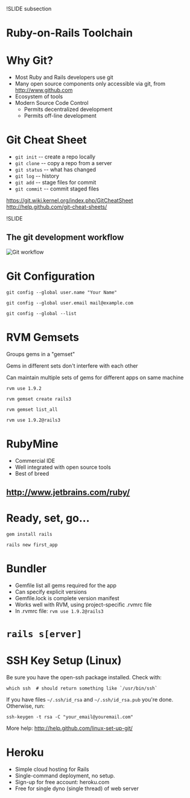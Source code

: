 !SLIDE subsection

# Ruby-on-Rails Toolchain

# Why Git?

* Most Ruby and Rails developers use git
* Many open source components only accessible via git, from http://www.github.com
* Ecosystem of tools
* Modern Source Code Control
  * Permits decentralized development
  * Permits off-line development

# Git Cheat Sheet

* `git init` -- create a repo locally
* `git clone` -- copy a repo from a server
* `git status` -- what has changed
* `git log` -- history
* `git add` -- stage files for commit
* `git commit` -- commit staged files

<https://git.wiki.kernel.org/index.php/GitCheatSheet>
<http://help.github.com/git-cheat-sheets/>

!SLIDE
## The git development workflow

![Git workflow](images/git_workflow.png)

# Git Configuration

    git config --global user.name "Your Name"

    git config --global user.email mail@example.com

    git config --global --list

# RVM Gemsets

Groups gems in a "gemset"

Gems in different sets don't interfere with each other

Can maintain multiple sets of gems for different apps on same machine


    rvm use 1.9.2

    rvm gemset create rails3

    rvm gemset list_all

    rvm use 1.9.2@rails3

# RubyMine

* Commercial IDE
* Well integrated with open source tools
* Best of breed

## http://www.jetbrains.com/ruby/


# Ready, set, go...


    gem install rails

    rails new first_app

# Bundler

* Gemfile list all gems required for the app
* Can specify explicit versions
* Gemfile.lock is complete version manifest
* Works well with RVM, using project-specific .rvmrc file
* In .rvmrc file: `rvm use 1.9.2@rails3`

# `rails s[erver]`

# SSH Key Setup (Linux)

Be sure you have the open-ssh package installed. Check with:

    which ssh  # should return something like `/usr/bin/ssh`

If you have files `~/.ssh/id_rsa` and `~/.ssh/id_rsa.pub` you're done. Otherwise, run:

    ssh-keygen -t rsa -C "your_email@youremail.com"

More help:
<http://help.github.com/linux-set-up-git/>

# Heroku

* Simple cloud hosting for Rails
* Single-command deployment, no setup.
* Sign-up for free account: heroku.com
* Free for single dyno (single thread) of web server

